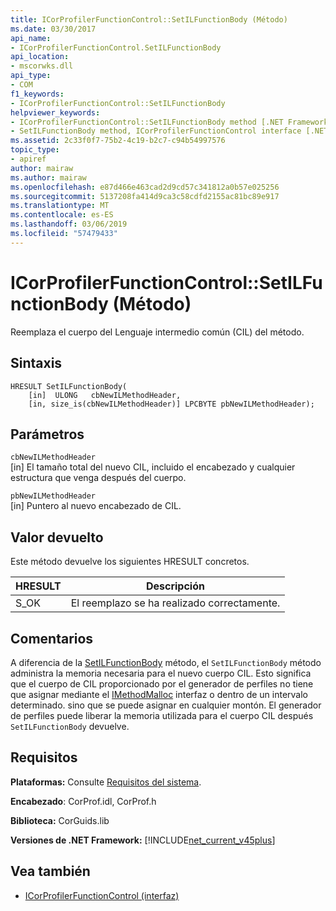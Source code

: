 ```yaml
---
title: ICorProfilerFunctionControl::SetILFunctionBody (Método)
ms.date: 03/30/2017
api_name:
- ICorProfilerFunctionControl.SetILFunctionBody
api_location:
- mscorwks.dll
api_type:
- COM
f1_keywords:
- ICorProfilerFunctionControl::SetILFunctionBody
helpviewer_keywords:
- ICorProfilerFunctionControl::SetILFunctionBody method [.NET Framework profiling]
- SetILFunctionBody method, ICorProfilerFunctionControl interface [.NET Framework profiling]
ms.assetid: 2c33f0f7-75b2-4c19-b2c7-c94b54997576
topic_type:
- apiref
author: mairaw
ms.author: mairaw
ms.openlocfilehash: e87d466e463cad2d9cd57c341812a0b57e025256
ms.sourcegitcommit: 5137208fa414d9ca3c58cdfd2155ac81bc89e917
ms.translationtype: MT
ms.contentlocale: es-ES
ms.lasthandoff: 03/06/2019
ms.locfileid: "57479433"
---
```

# <a name="icorprofilerfunctioncontrolsetilfunctionbody-method"></a>ICorProfilerFunctionControl::SetILFunctionBody (Método)
Reemplaza el cuerpo del Lenguaje intermedio común (CIL) del método.  
  
## <a name="syntax"></a>Sintaxis  
  
```  
HRESULT SetILFunctionBody(  
    [in]  ULONG   cbNewILMethodHeader,  
    [in, size_is(cbNewILMethodHeader)] LPCBYTE pbNewILMethodHeader);  
```  
  
## <a name="parameters"></a>Parámetros  
 `cbNewILMethodHeader`  
 [in] El tamaño total del nuevo CIL, incluido el encabezado y cualquier estructura que venga después del cuerpo.  
  
 `pbNewILMethodHeader`  
 [in] Puntero al nuevo encabezado de CIL.  
  
## <a name="return-value"></a>Valor devuelto  
 Este método devuelve los siguientes HRESULT concretos.  
  
|HRESULT|Descripción|  
|-------------|-----------------|  
|S_OK|El reemplazo se ha realizado correctamente.|  
  
## <a name="remarks"></a>Comentarios  
 A diferencia de la [SetILFunctionBody](../../../../docs/framework/unmanaged-api/profiling/icorprofilerinfo-setilfunctionbody-method.md) método, el `SetILFunctionBody` método administra la memoria necesaria para el nuevo cuerpo CIL. Esto significa que el cuerpo de CIL proporcionado por el generador de perfiles no tiene que asignar mediante el [IMethodMalloc](../../../../docs/framework/unmanaged-api/profiling/imethodmalloc-interface.md) interfaz o dentro de un intervalo determinado. sino que se puede asignar en cualquier montón. El generador de perfiles puede liberar la memoria utilizada para el cuerpo CIL después `SetILFunctionBody` devuelve.  
  
## <a name="requirements"></a>Requisitos  
 **Plataformas:** Consulte [Requisitos del sistema](../../../../docs/framework/get-started/system-requirements.md).  
  
 **Encabezado**: CorProf.idl, CorProf.h  
  
 **Biblioteca:** CorGuids.lib  
  
 **Versiones de .NET Framework:** [!INCLUDE[net_current_v45plus](../../../../includes/net-current-v45plus-md.md)]  
  
## <a name="see-also"></a>Vea también
- [ICorProfilerFunctionControl (interfaz)](../../../../docs/framework/unmanaged-api/profiling/icorprofilerfunctioncontrol-interface.md)
